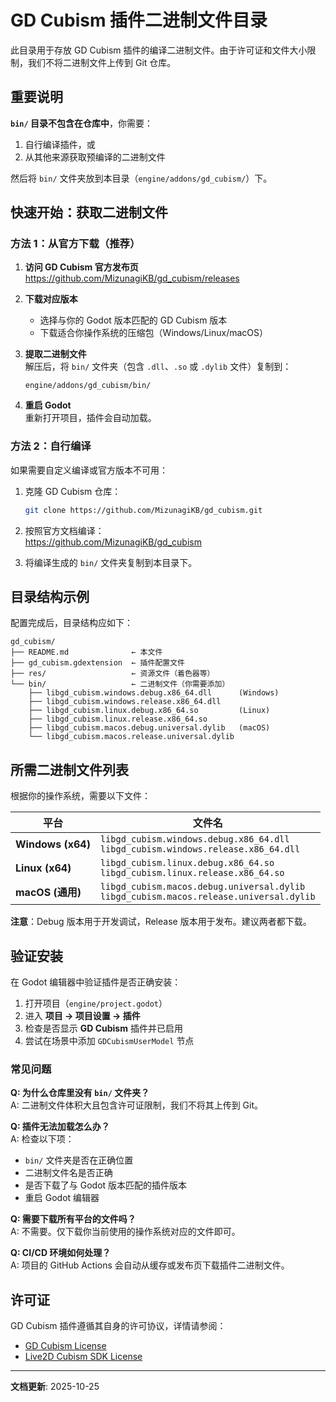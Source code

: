 # GD Cubism 插件二进制文件目录

此目录用于存放 GD Cubism 插件的编译二进制文件。由于许可证和文件大小限制，我们不将二进制文件上传到 Git 仓库。

## 重要说明

**`bin/` 目录不包含在仓库中**，你需要：
1. 自行编译插件，或
2. 从其他来源获取预编译的二进制文件

然后将 `bin/` 文件夹放到本目录（`engine/addons/gd_cubism/`）下。

## 快速开始：获取二进制文件

### 方法 1：从官方下载（推荐）

1. **访问 GD Cubism 官方发布页**  
   https://github.com/MizunagiKB/gd_cubism/releases

2. **下载对应版本**  
   - 选择与你的 Godot 版本匹配的 GD Cubism 版本
   - 下载适合你操作系统的压缩包（Windows/Linux/macOS）

3. **提取二进制文件**  
   解压后，将 `bin/` 文件夹（包含 `.dll`、`.so` 或 `.dylib` 文件）复制到：
   ```
   engine/addons/gd_cubism/bin/
   ```

4. **重启 Godot**  
   重新打开项目，插件会自动加载。

### 方法 2：自行编译

如果需要自定义编译或官方版本不可用：

1. 克隆 GD Cubism 仓库：
   ```bash
   git clone https://github.com/MizunagiKB/gd_cubism.git
   ```

2. 按照官方文档编译：  
   https://github.com/MizunagiKB/gd_cubism

3. 将编译生成的 `bin/` 文件夹复制到本目录下。

## 目录结构示例

配置完成后，目录结构应如下：

```
gd_cubism/
├── README.md              ← 本文件
├── gd_cubism.gdextension  ← 插件配置文件
├── res/                   ← 资源文件（着色器等）
└── bin/                   ← 二进制文件（你需要添加）
    ├── libgd_cubism.windows.debug.x86_64.dll      (Windows)
    ├── libgd_cubism.windows.release.x86_64.dll
    ├── libgd_cubism.linux.debug.x86_64.so         (Linux)
    ├── libgd_cubism.linux.release.x86_64.so
    ├── libgd_cubism.macos.debug.universal.dylib   (macOS)
    └── libgd_cubism.macos.release.universal.dylib
```

## 所需二进制文件列表

根据你的操作系统，需要以下文件：

| 平台 | 文件名 |
|-----|--------|
| **Windows (x64)** | `libgd_cubism.windows.debug.x86_64.dll`<br>`libgd_cubism.windows.release.x86_64.dll` |
| **Linux (x64)** | `libgd_cubism.linux.debug.x86_64.so`<br>`libgd_cubism.linux.release.x86_64.so` |
| **macOS (通用)** | `libgd_cubism.macos.debug.universal.dylib`<br>`libgd_cubism.macos.release.universal.dylib` |

**注意**：Debug 版本用于开发调试，Release 版本用于发布。建议两者都下载。

## 验证安装

在 Godot 编辑器中验证插件是否正确安装：

1. 打开项目（`engine/project.godot`）
2. 进入 **项目 → 项目设置 → 插件**
3. 检查是否显示 **GD Cubism** 插件并已启用
4. 尝试在场景中添加 `GDCubismUserModel` 节点

### 常见问题

**Q: 为什么仓库里没有 `bin/` 文件夹？**  
A: 二进制文件体积大且包含许可证限制，我们不将其上传到 Git。

**Q: 插件无法加载怎么办？**  
A: 检查以下项：
- `bin/` 文件夹是否在正确位置
- 二进制文件名是否正确
- 是否下载了与 Godot 版本匹配的插件版本
- 重启 Godot 编辑器

**Q: 需要下载所有平台的文件吗？**  
A: 不需要。仅下载你当前使用的操作系统对应的文件即可。

**Q: CI/CD 环境如何处理？**  
A: 项目的 GitHub Actions 会自动从缓存或发布页下载插件二进制文件。

## 许可证

GD Cubism 插件遵循其自身的许可协议，详情请参阅：
- [GD Cubism License](https://github.com/MizunagiKB/gd_cubism/blob/main/LICENSE)
- [Live2D Cubism SDK License](https://www.live2d.com/eula/live2d-open-software-license-agreement_en.html)

---

**文档更新**: 2025-10-25
